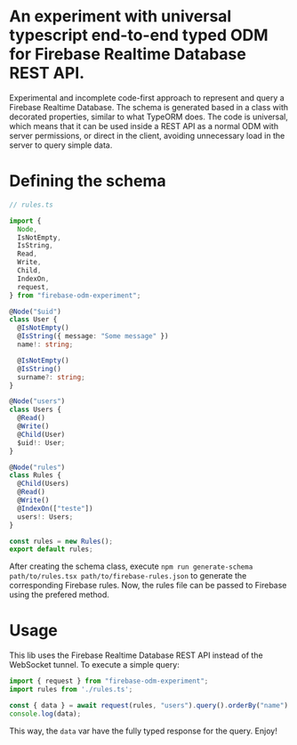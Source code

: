 # An experiment with universal typescript end-to-end typed ODM for Firebase Realtime Database REST API.

Experimental and incomplete code-first approach to represent and query a Firebase Realtime Database. The schema is generated based in a class with decorated properties, similar to what TypeORM does. The code is universal, which means that it can be used inside a REST API as a normal ODM with server permissions, or direct in the client, avoiding unnecessary load in the server to query simple data.

# Defining the schema

```typescript
// rules.ts

import {
  Node,
  IsNotEmpty,
  IsString,
  Read,
  Write,
  Child,
  IndexOn,
  request,
} from "firebase-odm-experiment";

@Node("$uid")
class User {
  @IsNotEmpty()
  @IsString({ message: "Some message" })
  name!: string;

  @IsNotEmpty()
  @IsString()
  surname?: string;
}

@Node("users")
class Users {
  @Read()
  @Write()
  @Child(User)
  $uid!: User;
}

@Node("rules")
class Rules {
  @Child(Users)
  @Read()
  @Write()
  @IndexOn(["teste"])
  users!: Users;
}

const rules = new Rules();
export default rules;
```

After creating the schema class, execute ```npm run generate-schema path/to/rules.tsx path/to/firebase-rules.json``` to generate the corresponding Firebase rules. Now, the rules file can be passed to Firebase using the prefered method.

# Usage

This lib uses the Firebase Realtime Database REST API instead of the WebSocket tunnel. To execute a simple query:

```typescript
import { request } from "firebase-odm-experiment";
import rules from './rules.ts';

const { data } = await request(rules, "users").query().orderBy("name").get();
console.log(data);
```

This way, the ```data``` var have the fully typed response for the query. Enjoy!
